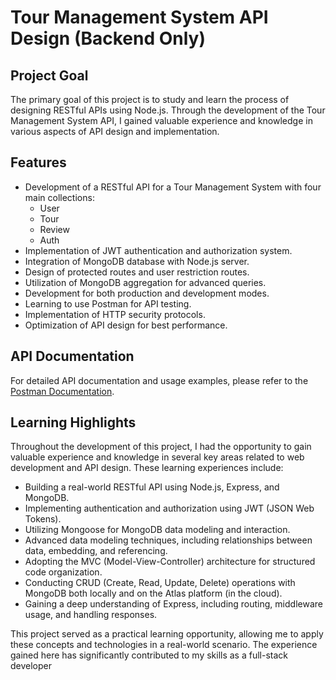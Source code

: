 # Tour Management System API Design (Backend Only)

## Project Goal

The primary goal of this project is to study and learn the process of designing RESTful APIs using Node.js. Through the development of the Tour Management System API, I gained valuable experience and knowledge in various aspects of API design and implementation.

## Features

- Development of a RESTful API for a Tour Management System with four main collections:
  - User
  - Tour
  - Review
  - Auth
- Implementation of JWT authentication and authorization system.
- Integration of MongoDB database with Node.js server.
- Design of protected routes and user restriction routes.
- Utilization of MongoDB aggregation for advanced queries.
- Development for both production and development modes.
- Learning to use Postman for API testing.
- Implementation of HTTP security protocols.
- Optimization of API design for best performance.

## API Documentation

For detailed API documentation and usage examples, please refer to the [Postman Documentation](https://documenter.getpostman.com/view/27179304/2s9YJgULeb#d7ae541f-d777-4f68-a3b8-745c27eeb8f1).

## Learning Highlights

Throughout the development of this project, I had the opportunity to gain valuable experience and knowledge in several key areas related to web development and API design. These learning experiences include:

- Building a real-world RESTful API using Node.js, Express, and MongoDB.
- Implementing authentication and authorization using JWT (JSON Web Tokens).
- Utilizing Mongoose for MongoDB data modeling and interaction.
- Advanced data modeling techniques, including relationships between data, embedding, and referencing.
- Adopting the MVC (Model-View-Controller) architecture for structured code organization.
- Conducting CRUD (Create, Read, Update, Delete) operations with MongoDB both locally and on the Atlas platform (in the cloud).
- Gaining a deep understanding of Express, including routing, middleware usage, and handling responses.

This project served as a practical learning opportunity, allowing me to apply these concepts and technologies in a real-world scenario. The experience gained here has significantly contributed to my skills as a full-stack developer
